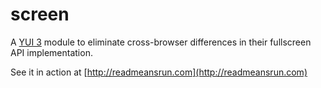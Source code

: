 screen
======

A [YUI 3](http://yuilibrary.com) module to eliminate cross-browser differences in their fullscreen API implementation.

See it in action at [http://readmeansrun.com](http://readmeansrun.com)